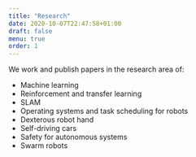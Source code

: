 ```yaml
---
title: "Research"
date: 2020-10-07T22:47:58+01:00
draft: false
menu: true
order: 1
---
```


We work and publish papers in the research area of:

- Machine learning
- Reinforcement and transfer learning
- SLAM
- Operating systems and task scheduling for robots
- Dexterous robot hand
- Self-driving cars
- Safety for autonomous systems
- Swarm robots
